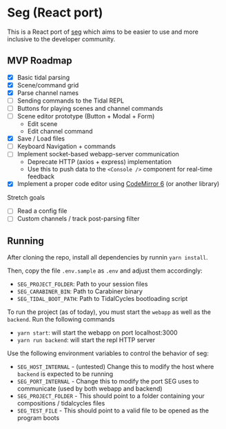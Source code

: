 # Seg (React port)

This is a React port of [seg](https://github.com/ghalestrilo/seg) which aims to be easier to use and more inclusive to the developer community.

## MVP Roadmap

- [x] Basic tidal parsing
- [x] Scene/command grid
- [x] Parse channel names
- [ ] Sending commands to the Tidal REPL
- [ ] Buttons for playing scenes and channel commands
- [ ] Scene editor prototype (Button + Modal + Form)
  - Edit scene
  - Edit channel command
- [x] Save / Load files
- [ ] Keyboard Navigation + commands
- [ ] Implement socket-based webapp-server communication
  - Deprecate HTTP (axios + express) implementation
  - Use this to push data to the `<Console />` component for real-time feedback
- [x] Implement a proper code editor using [CodeMirror 6](https://codemirror.net/6/) (or another library)

Stretch goals

- [ ] Read a config file
- [ ] Custom channels / track post-parsing filter

## Running

After cloning the repo, install all dependencies by runnin `yarn install`.

Then, copy the file `.env.sample` as `.env` and adjust them accordingly:

* `SEG_PROJECT_FOLDER`: Path to your session files
* `SEG_CARABINER_BIN`: Path to Carabiner binary
* `SEG_TIDAL_BOOT_PATH`: Path to TidalCycles bootloading script

To run the project (as of today), you must start the `webapp` as well as the `backend`. Run the following commands

- `yarn start`: will start the webapp on port localhost:3000
- `yarn run backend`: will start the repl HTTP server

Use the following environment variables to control the behavior of seg:

- `SEG_HOST_INTERNAL` - (untested) Change this to modify the host where `backend` is expected to be running
- `SEG_PORT_INTERNAL` - Change this to modify the port SEG uses to communicate (used by both webapp and backend)
- `SEG_PROJECT_FOLDER` - This should point to a folder containing your compositions / tidalcycles files
- `SEG_TEST_FILE` - This should point to a valid file to be opened as the program boots
